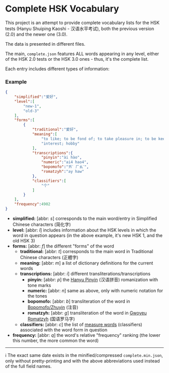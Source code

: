 # Complete HSK Vocabulary

This project is an attempt to provide complete vocabulary lists for the HSK tests (Hanyu Shuiping Kaoshi - 汉语水平考试), both the previous version (2.0) and the newer one (3.0).

The data is presented in different files. 

The main, `complete.json` features ALL words appearing in any level, either of the HSK 2.0 tests or the HSK 3.0 ones - thus, it's the complete list.

Each entry includes different types of information:

### Example
```json
{
    "simplified":"爱好",
    "level":[
        "new-1",
        "old-3"
    ],
    "forms":[
        {
            "traditional":"愛好",
            "meaning":[
                "to like; to be fond of; to take pleasure in; to be keen on",
                "interest; hobby"
            ],
            "transcriptions":{
                "pinyin":"ài hào",
                "numeric":"ai4 hao4",
                "bopomofo":"ㄞˋ ㄏㄠˋ",
                "romatzyh":"ay haw"
            },
            "classifiers":[
                "个"
            ]
        }
    ],
    "frequency":4902
}
```

- **simplified:** [abbr: *s*] corresponds to the main word/entry in Simplified Chinese characters (简化字)
- **level:** [abbr: *l*] includes information about the HSK levels in which the word in question appears (in the above example, it's new HSK 1, and the old HSK 3)
- **forms:** [abbr: *f*] the different "forms" of the word
    - **traditional:** [abbr: *t*] corresponds to the main word in Traditional Chinese characters (正體字)
    - **meaning:** [abbr: *m*] a list of dictionary definitions for the current words
    - **transcriptions:** [abbr: *i*] different transliterations/transcriptions
        - **pinyin:** [abbr: *p*] the [Hanyu Pinyin](https://en.wikipedia.org/wiki/Pinyin) (汉语拼音) romanization with tone marks
        - **numeric:** [abbr: *n*] same as above, only with numeric notation for the tones
        - **bopomofo:** [abbr: *b*] transliteration of the word in [Bopomofo/Zhuyin](https://en.wikipedia.org/wiki/Bopomofo) (注音)
        - **romatzyh:** [abbr: *g*] transliteration of the word in [Gwoyeu Romatzyh](https://en.wikipedia.org/wiki/Gwoyeu_Romatzyh) (国语罗马字)
    - **classifiers:** [abbr: *c*] the list of [measure words](https://en.wikipedia.org/wiki/Chinese_classifier) (classifiers) associated with the word form in question
- **frequency:** [abbr: *q*] the word's relative "frequency" ranking (the lower this number, the more common the word)

-----

ℹ️ The exact same date exists in the minified/compressed `complete.min.json`, only without pretty-printing and with the above abbreviations used instead of the full field names.
